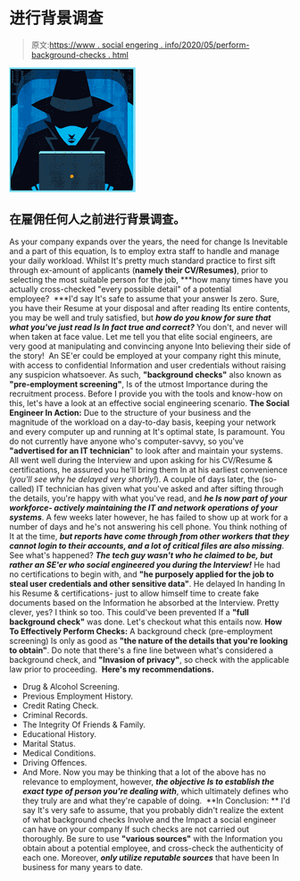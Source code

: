 # 进行背景调查

> 原文:[https://www . social engering . info/2020/05/perform-background-checks . html](https://www.socialengineering.info/2020/05/perform-background-checks.html)

[![](img/c38dc96cf0913afa3fb58973a89cf4e4.png)](https://1.bp.blogspot.com/-aX7FIzB-tG4/XsaPiEptpsI/AAAAAAAAKAg/XNk8dkmmKz0x-cfoZP4GbCYx2yTz0RzOACLcBGAsYHQ/s1600/Background%2BChecks.%2Bwww.socialengineering.info.jpg)

## 在雇佣任何人之前进行背景调查。

As your company expands over the years, the need for change Is Inevitable and a part of this equation, Is to employ extra staff to handle and manage your daily workload. Whilst It's pretty much standard practice to first sift through ex-amount of applicants (**namely their CV/Resumes)**, prior to selecting the most suitable person for the job, ***how many times have you actually cross-checked "every possible detail" of a potential employee?  ***I'd say It's safe to assume that your answer Is zero.
  Sure, you have their Resume at your disposal and after reading Its entire contents, you may be well and truly satisfied, but ***how do you know for sure that what you've just read Is In fact true and correct?*** You don't, and never will when taken at face value. Let me tell you that elite social engineers, are very good at manipulating and convincing anyone Into believing their side of the story! 
  An SE'er could be employed at your company right this minute, with access to confidential Information and user credentials without raising any suspicion whatsoever. As such, **"background checks"** also known as **"pre-employment screening"**, Is of the utmost Importance during the recruitment process. Before I provide you with the tools and know-how on this, let's have a look at an effective social engineering scenario.
  **The Social Engineer In Action:**
  Due to the structure of your business and the magnitude of the workload on a day-to-day basis, keeping your network and every computer up and running at It's optimal state, Is paramount. You do not currently have anyone who's computer-savvy, so you've **"advertised for an IT technician**" to look after and maintain your systems. 
  All went well during the Interview and upon asking for his CV/Resume & certifications, he assured you he'll bring them In at his earliest convenience (*you'll see why he delayed very shortly!*). A couple of days later, the (so-called) IT technician has given what you've asked and after sifting through the details, you're happy with what you've read, and ***he Is now part of your workforce- actively maintaining the IT and network operations of your systems***.
  A few weeks later however, he has failed to show up at work for a number of days and he's not answering his cell phone. You think nothing of It at the time, ***but reports have come through from other workers that they cannot login to their accounts, and a lot of critical files are also missing***. 
  See what's happened? ***The tech guy wasn't who he claimed to be, but rather an SE'er who social engineered you during the Interview!*** He had no certifications to begin with, and **"he purposely applied for the job to steal user credentials and other sensitive data"**. He delayed In handing In his Resume & certifications- just to allow himself time to create fake documents based on the Information he absorbed at the Interview. Pretty clever, yes? I think so too. This could've been prevented If a **"full background check"** was done. Let's checkout what this entails now.
  **How To Effectively Perform Checks:**
  A background check (pre-employment screening) Is only as good as **"the nature of the details that you're looking to obtain"**. Do note that there's a fine line between what's considered a background check, and **"Invasion of privacy"**, so check with the applicable law prior to proceeding. 
  **Here's my recommendations.**
  * Drug & Alcohol Screening.
* Previous Employment History.
* Credit Rating Check.
* Criminal Records.
* The Integrity Of Friends & Family.
* Educational History.
* Marital Status.
* Medical Conditions.
* Driving Offences. 
* And More.
  Now you may be thinking that a lot of the above has no relevance to employment, however, ***the objective Is to establish the exact type of person you're dealing with***, which ultimately defines who they truly are and what they're capable of doing. 
  **In Conclusion: **
  I'd say It's very safe to assume, that you probably didn't realize the extent of what background checks Involve and the Impact a social engineer can have on your company If such checks are not carried out thoroughly. Be sure to use **"various sources"** with the Information you obtain about a potential employee, and cross-check the authenticity of each one. Moreover, ***only utilize reputable sources*** that have been In business for many years to date.